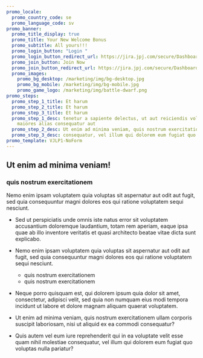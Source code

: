 ```yaml
---
promo_locale:
  promo_country_code: se
  promo_language_code: sv
promo_banner:
  promo_title_display: true
  promo_title: Your New Welcome Bonus
  promo_subtitle: All yours!!!
  promo_login_button: "Login "
  promo_login_button_redirect_url: https://jira.jpj.com/secure/Dashboard.jspa
  promo_join_button: Join Now
  promo_join_button_redirect_url: https://jira.jpj.com/secure/Dashboard.jspa
  promo_images:
    promo_bg_desktop: /marketing/img/bg-desktop.jpg
    promo_bg_mobile: /marketing/img/bg-mobile.jpg
    promo_game_logo: /marketing/img/battle-dwarf.png
promo_steps:
  promo_step_1_title: Et harum
  promo_step_2_title: Et harum
  promo_step_3_title: Et harum
  promo_step_1_desc: tenetur a sapiente delectus, ut aut reiciendis voluptatibus
    maiores alias consequatur aut
  promo_step_2_desc: Ut enim ad minima veniam, quis nostrum exercitationem ullam corporis
  promo_step_3_desc: consequatur, vel illum qui dolorem eum fugiat quo voluptas nulla pariatur?
promo_template: VJLP1-NoForm
---
```

## Ut enim ad minima veniam!

### quis nostrum exercitationem



Nemo enim ipsam voluptatem quia voluptas sit aspernatur aut odit aut fugit, sed quia consequuntur magni dolores eos qui ratione voluptatem sequi nesciunt. 

* Sed ut perspiciatis unde omnis iste natus error sit voluptatem accusantium doloremque laudantium, totam rem aperiam, eaque ipsa quae ab illo inventore veritatis et quasi architecto beatae vitae dicta sunt explicabo. 
* Nemo enim ipsam voluptatem quia voluptas sit aspernatur aut odit aut fugit, sed quia consequuntur magni dolores eos qui ratione voluptatem sequi nesciunt. 

  * quis nostrum exercitationem 
  * quis nostrum exercitationem
* Neque porro quisquam est, qui dolorem ipsum quia dolor sit amet, consectetur, adipisci velit, sed quia non numquam eius modi tempora incidunt ut labore et dolore magnam aliquam quaerat voluptatem. 
* Ut enim ad minima veniam, quis nostrum exercitationem ullam corporis suscipit laboriosam, nisi ut aliquid ex ea commodi consequatur? 
* Quis autem vel eum iure reprehenderit qui in ea voluptate velit esse quam nihil molestiae consequatur, vel illum qui dolorem eum fugiat quo voluptas nulla pariatur?